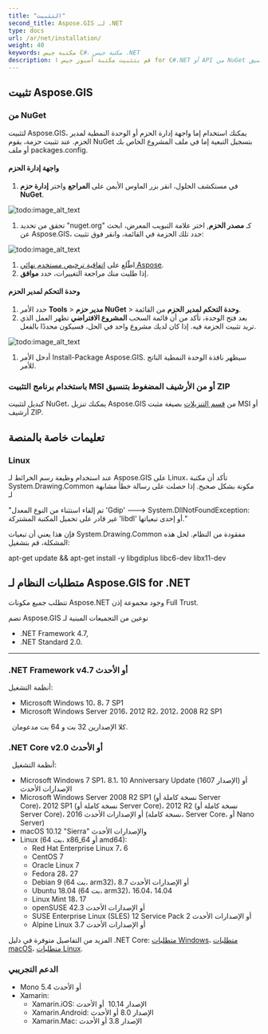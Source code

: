 ```yaml
---
title: "التثبيت"
second_title: Aspose.GIS لـ .NET
type: docs
url: /ar/net/installation/
weight: 40
keywords: مكتبة جيس C#، مكتبة جيس .NET
description: قم بتثبيت مكتبة أسبوز جيس ا for C#.NET أو API من NuGet باستخدام واجهة إدارة الحزم أو الوحدة النمطية لمدير الحزم، من الأرشيف المضغوط بتنسيق ZIP. يمكن استخدامه أيضًا في .NET Core ونظام تشغيل Linux.
---
```


## **تثبيت Aspose.GIS**
### **من NuGet**
لتثبيت Aspose.GIS، يمكنك استخدام إما واجهة إدارة الحزم أو الوحدة النمطية لمدير الحزم. عند تثبيت حزمة، يقوم NuGet بتسجيل التبعية إما في ملف المشروع الخاص بك أو ملف packages.config.
#### **واجهة إدارة الحزم**
1. في مستكشف الحلول، انقر بزر الماوس الأيمن على **المراجع** واختر **إدارة حزم NuGet**.

![todo:image_alt_text](installation_1.png)

1. تحقق من تحديد "nuget.org" كـ **مصدر الحزم**, اختر علامة التبويب المعرض، ابحث عن Aspose.GIS، حدد تلك الحزمة في القائمة، وانقر فوق تثبيت:

![todo:image_alt_text](installation_2.png)

1. اطّلع على [اتفاقية ترخيص مستخدم نهائي Aspose](https://about.aspose.com/legal/eula).
1. إذا طلبت منك مراجعة التغييرات، حدد **موافق**.
#### **وحدة التحكم لمدير الحزم**
1. حدد الأمر **Tools** > **مدير حزم NuGet** > **وحدة التحكم لمدير الحزم** من القائمة.
1. بعد فتح الوحدة، تأكد من أن قائمة السحب **المشروع الافتراضي** تظهر العمل الذي تريد تثبيت الحزمة فيه. إذا كان لديك مشروع واحد في الحل، فسيكون محددًا بالفعل.

![todo:image_alt_text](installation_3.png)

1. أدخل الأمر Install-Package Aspose.GIS. سيظهر نافذة الوحدة النمطية الناتج للأمر.
### **باستخدام برنامج التثبيت MSI أو من الأرشيف المضغوط بتنسيق ZIP**
كبديل لتثبيت NuGet، يمكنك تنزيل Aspose.GIS من [قسم التنزيلات](https://downloads.aspose.com/gis/net) بصيغة مثبت MSI أو أرشيف ZIP.
## **تعليمات خاصة بالمنصة**
### **Linux**
عند استخدام وظيفة رسم الخرائط لـ Aspose.GIS على Linux، تأكد أن مكتبة System.Drawing.Common مكونة بشكل صحيح. إذا حصلت على رسالة خطأ مشابهة لـ

"تم إلقاء استثناء من النوع المعدل 'Gdip' ---> System.DllNotFoundException: غير قادر على تحميل المكتبة المشتركة 'libdl' أو إحدى تبعياتها."

فإن هذا يعني أن تبعيات System.Drawing.Common مفقودة من النظام. لحل هذه المشكلة، قم بتشغيل:

apt-get update && apt-get install -y libgdiplus libc6-dev libx11-dev
## **متطلبات النظام لـ Aspose.GIS for .NET**
تتطلب جميع مكونات Aspose.NET وجود مجموعة إذن Full Trust.

تضم Aspose.GIS نوعين من التجميعات المبنية لـ

- .NET Framework 4.7,
- .NET Standard 2.0.

-----

### **.NET Framework v4.7 أو الأحدث**
أنظمة التشغيل: 

- Microsoft Windows 10، 8، 7 SP1
- Microsoft Windows Server 2016، 2012 R2، 2012، 2008 R2 SP1

` `كلا الإصدارين 32 بت و 64 بت مدعومان.
### **.NET Core v2.0 أو الأحدث**
` `أنظمة التشغيل:

- Microsoft Windows 7 SP1، 8.1، 10 Anniversary Update (الإصدار 1607) أو الإصدارات الأحدث
- Microsoft Windows Server 2008 R2 SP1 (نسخة كاملة أو Server Core)، 2012 SP1 (نسخة كاملة أو Server Core)، 2012 R2 (نسخة كاملة أو Server Core)، 2016 أو الإصدارات الأحدث (نسخة كاملة، Server Core، أو Nano Server)
- macOS 10.12 "Sierra" والإصدارات الأحدث
- Linux (بت 64، x86_64 أو amd64):
  - Red Hat Enterprise Linux 7، 6
  - CentOS 7
  - Oracle Linux 7
  - Fedora 28، 27
  - Debian 9 (بت 64، arm32)، 8.7 أو الإصدارات الأحدث
  - Ubuntu 18.04 (بت 64، arm32)، 16.04، 14.04
  - Linux Mint 18، 17
  - openSUSE 42.3 أو الإصدارات الأحدث
  - SUSE Enterprise Linux (SLES) 12 Service Pack 2 أو الإصدارات الأحدث
  - Alpine Linux 3.7 أو الإصدارات الأحدث

المزيد من التفاصيل متوفرة في دليل .NET Core: [متطلبات Windows](https://docs.microsoft.com/en-us/dotnet/core/install/windows?tabs=netcore21#dependencies)، [متطلبات macOS](https://docs.microsoft.com/en-us/dotnet/core/install/macos?tabs=netcore2x#dependencies)، [متطلبات Linux](https://docs.microsoft.com/en-us/dotnet/core/install/linux?tabs=netcore2x).
### **الدعم التجريبي**
- Mono 5.4 أو الأحدث
- Xamarin:
  - Xamarin.iOS: الإصدار 10.14  أو الأحدث
  - Xamarin.Android: الإصدار 8.0 أو الأحدث
  - Xamarin.Mac: الإصدار 3.8 أو الأحدث
